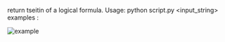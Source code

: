 return tseitin of a logical formula.
Usage: python script.py <input_string>
examples :

![example](https://github.com/Keydouu/tseitin/assets/63008369/5ec62d4f-ba04-47fe-b8c2-08f3b9bbebfb)
